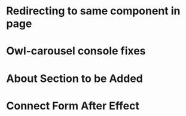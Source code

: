 # Redirecting to same component in page

# Owl-carousel console fixes

# About Section to be Added

# Connect Form After Effect